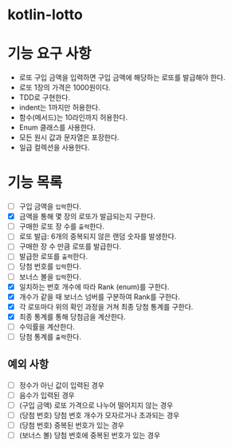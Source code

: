 # kotlin-lotto

# 기능 요구 사항
- 로또 구입 금액을 입력하면 구입 금액에 해당하는 로또를 발급해야 한다.
- 로또 1장의 가격은 1000원이다.
- TDD로 구현한다.
- indent는 1까지만 허용한다.
- 함수(메서드)는 10라인까지 허용한다.
- Enum 클래스를 사용한다.
- 모든 원시 값과 문자열은 포장한다.
- 일급 컬렉션을 사용한다.

# 기능 목록
- [ ] 구입 금액을 `입력`한다.
- [x] 금액을 통해 몇 장의 로또가 발급되는지 구한다.
- [ ] 구매한 로또 장 수를 `출력`한다.
- [ ] 로또 발급: 6개의 중복되지 않은 랜덤 숫자를 발생한다.
- [ ] 구매한 장 수 만큼 로또를 발급한다.
- [ ] 발급한 로또를 `출력`한다.
- [ ] 당첨 번호를 `입력`한다.
- [ ] 보너스 볼을 `입력`한다.
- [x] 일치하는 번호 개수에 따라 Rank (enum)를 구한다.
- [x] 개수가 같을 때 보너스 넘버를 구분하여 Rank를 구한다.
- [x] 각 로또마다 위의 확인 과정을 거쳐 최종 당첨 통계를 구한다.
- [x] 최종 통계를 통해 당첨금을 계산한다.
- [ ] 수익률을 계산한다.
- [ ] 당첨 통계를 `출력`한다.

## 예외 사항
- [ ] 정수가 아닌 값이 입력된 경우
- [ ] 음수가 입력된 경우
- [ ] (구입 금액) 로또 가격으로 나누어 떨어지지 않는 경우
- [ ] (당첨 번호) 당첨 번호 개수가 모자르거나 초과되는 경우
- [ ] (당첨 번호) 중복된 번호가 있는 경우
- [ ] (보너스 볼) 당첨 번호에 중복된 번호가 있는 경우
